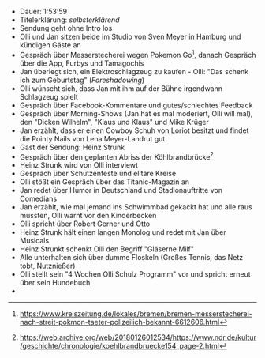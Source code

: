 - Dauer: 1:53:59
- Titelerklärung: *selbsterklärend*
- Sendung geht ohne Intro los
- Olli und Jan sitzen beide im Studio von Sven Meyer in Hamburg und kündigen Gäste an
- Gespräch über Messerstecherei wegen Pokemon Go[^1], danach Gespräch über die App, Furbys und Tamagochis
- Jan überlegt sich, ein Elektroschlagzeug zu kaufen - Olli: "Das schenk ich zum Geburtstag" (*Foreshadowing*)
- Olli wünscht sich, dass Jan mit ihm auf der Bühne irgendwann Schlagzeug spielt
- Gespräch über Facebook-Kommentare und gutes/schlechtes Feedback
- Gespräch über Morning-Shows (Jan hat es mal moderiert, Olli will mal), den "Dicken Wilhelm", "Klaus und Klaus" und Mike Krüger
- Jan erzählt, dass er einen Cowboy Schuh von Loriot besitzt und findet die Pointy Nails von Lena Meyer-Landrut gut
- Gast der Sendung: Heinz Strunk
- Gespräch über den geplanten Abriss der Köhlbrandbrücke[^2]
- Heinz Strunk wird von Olli interviewt
- Gespräch über Schützenfeste und elitäre Kreise
- Olli stößt ein Gespräch über das Titanic-Magazin an
- Jan redet über Humor in Deutschland und Stadionauftritte von Comedians
- Jan erzählt, wie mal jemand ins Schwimmbad gekackt hat und alle raus mussten, Olli warnt vor den Kinderbecken
- Olli spricht über Robert Gerner und Otto
- Heinz Strunk hält einen langen Monolog und redet mit Jan über Musicals
- Heinz Strunkt schenkt Olli den Begriff "Gläserne Milf"
- Alle unterhalten sich über dumme Floskeln (Großes Tennis, das Netz tobt, Nutznießer)
- Olli stellt sein "4 Wochen Olli Schulz Programm" vor und spricht erneut über sein Hundebuch
- 

[^1]: https://www.kreiszeitung.de/lokales/bremen/bremen-messerstecherei-nach-streit-pokmon-taeter-polizeilich-bekannt-6612606.html
[^2]: https://web.archive.org/web/20180126012534/https://www.ndr.de/kultur/geschichte/chronologie/koehlbrandbruecke154_page-2.html
